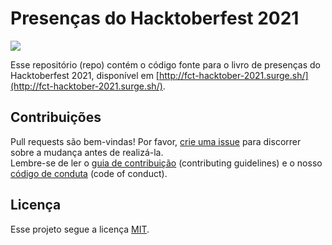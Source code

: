 # Presenças do Hacktoberfest 2021

<img src="https://raw.githubusercontent.com/fct-coders/hacktoberfest-2021-presencas/main/assets/websiteScreenshot.png)" style="max-width: 350px" />

Esse repositório (repo) contém o código fonte para o livro de presenças do Hacktoberfest 2021, disponível em [http://fct-hacktober-2021.surge.sh/](http://fct-hacktober-2021.surge.sh/).

## Contribuições

Pull requests são bem-vindas! Por favor, [crie uma issue](https://github.com/fct-coders/hacktoberfest-2021-presencas/issues/new/choose) para discorrer sobre a mudança antes de realizá-la.  
Lembre-se de ler o [guia de contribuição](CONTRIBUTING.md) (contributing guidelines) e o nosso [código de conduta](CODE_OF_CONDUCT.md) (code of conduct).

## Licença

Esse projeto segue a licença [MIT](https://choosealicense.com/licenses/mit/).
